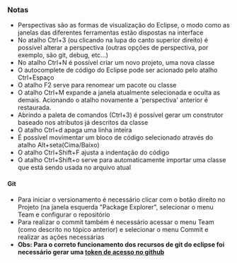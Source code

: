 ### Notas

- Perspectivas são as formas de visualização do Eclipse, o modo como as janelas das diferentes ferramentas estão dispostas na interface
- No atalho Ctrl+3 (ou clicando na lupa do canto superior direito) é possível alterar a perspectiva (outras opções de perspectiva, por exemplo, são git, debug, etc...)
- No atalho Ctrl+N é possível criar um novo projeto, uma nova classe
- O autocomplete de código do Eclipse pode ser acionado pelo atalho Ctrl+Espaço
- O atalho F2 serve para renomear um pacote ou classe
- O atalho Ctrl+M expande a janela atualmente selecionada e oculta as demais. Acionando o atalho novamente a 'perspectiva' anterior é restaurada.
- Abrindo a paleta de comandos (Ctrl+3) é possível gerar um construtor baseado nos atributos já descritos da classe
- O atalho Ctrl+d apaga uma linha inteira
- É possível movimentar um bloco de código selecionado através do atalho Alt+seta(Cima/Baixo)
- O atalho Ctrl+Shift+F ajusta a indentação do código
- O atalho Ctrl+Shift+o serve para automaticamente importar uma classe que está sendo usada no arquivo atual

#### Git
- Para iniciar o versionamento é necessário clicar com o botão direito no Projeto (na janela esquerda "Package Explorer", selecionar o menu Team e configurar o repositório
- Para realizar o commit também é necessário acessar o menu Team (como descrito no tópico anterior) e selecionar o menu Commit e realizar as ações necessárias
- __Obs: Para o correto funcionamento dos recursos de git do eclipse foi necessário gerar uma [token de acesso no github](https://docs.github.com/pt/authentication/keeping-your-account-and-data-secure/creating-a-personal-access-token)__ 



